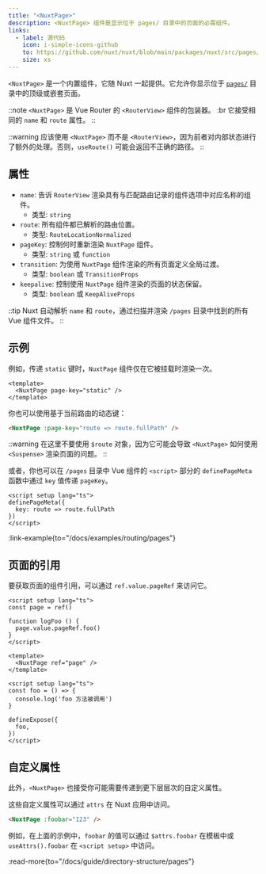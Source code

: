 ```yaml
---
title: "<NuxtPage>"
description: <NuxtPage> 组件是显示位于 pages/ 目录中的页面的必需组件。
links:
  - label: 源代码
    icon: i-simple-icons-github
    to: https://github.com/nuxt/nuxt/blob/main/packages/nuxt/src/pages/runtime/page.ts
    size: xs
---
```


`<NuxtPage>` 是一个内置组件，它随 Nuxt 一起提供。它允许你显示位于 [`pages/`](/docs/guide/directory-structure/pages) 目录中的顶级或嵌套页面。

::note
`<NuxtPage>` 是 Vue Router 的 `<RouterView>` 组件的包装器。 :br
它接受相同的 `name` 和 `route` 属性。
::

::warning
应该使用 `<NuxtPage>` 而不是 `<RouterView>`，因为前者对内部状态进行了额外的处理。否则，`useRoute()` 可能会返回不正确的路径。
::

## 属性

- `name`: 告诉 `RouterView` 渲染具有与匹配路由记录的组件选项中对应名称的组件。
  - 类型: `string`
- `route`: 所有组件都已解析的路由位置。
  - 类型: `RouteLocationNormalized`
- `pageKey`: 控制何时重新渲染 `NuxtPage` 组件。
  - 类型: `string` 或 `function`
- `transition`: 为使用 `NuxtPage` 组件渲染的所有页面定义全局过渡。
  - 类型: `boolean` 或 `TransitionProps`
- `keepalive`: 控制使用 `NuxtPage` 组件渲染的页面的状态保留。
  - 类型: `boolean` 或 `KeepAliveProps`

::tip
Nuxt 自动解析 `name` 和 `route`，通过扫描并渲染 `/pages` 目录中找到的所有 Vue 组件文件。
::

## 示例

例如，传递 `static` 键时，`NuxtPage` 组件仅在它被挂载时渲染一次。

```vue [app.vue]
<template>
  <NuxtPage page-key="static" />
</template>
```

你也可以使用基于当前路由的动态键：

```html
<NuxtPage :page-key="route => route.fullPath" />
```

::warning
在这里不要使用 `$route` 对象，因为它可能会导致 `<NuxtPage>` 如何使用 `<Suspense>` 渲染页面的问题。
::

或者，你也可以在 `/pages` 目录中 Vue 组件的 `<script>` 部分的 `definePageMeta` 函数中通过 `key` 值传递 `pageKey`。

```vue [pages/my-page.vue]
<script setup lang="ts">
definePageMeta({
  key: route => route.fullPath
})
</script>
```

:link-example{to="/docs/examples/routing/pages"}

## 页面的引用

要获取页面的组件引用，可以通过 `ref.value.pageRef` 来访问它。

````vue [app.vue]
<script setup lang="ts">
const page = ref()

function logFoo () {
  page.value.pageRef.foo()
}
</script>

<template>
  <NuxtPage ref="page" />
</template>
````

````vue [my-page.vue]
<script setup lang="ts">
const foo = () => {
  console.log('foo 方法被调用')
}

defineExpose({
  foo,
})
</script>
````

## 自定义属性

此外，`<NuxtPage>` 也接受你可能需要传递到更下层层次的自定义属性。

这些自定义属性可以通过 `attrs` 在 Nuxt 应用中访问。

```html
<NuxtPage :foobar="123" />
```

例如，在上面的示例中，`foobar` 的值可以通过 `$attrs.foobar` 在模板中或 `useAttrs().foobar` 在 `<script setup>` 中访问。

:read-more{to="/docs/guide/directory-structure/pages"}
